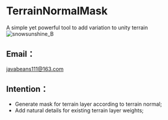 # TerrainNormalMask
A simple yet powerful tool to add variation to unity terrain
![snowsunshine_B](https://github.com/user-attachments/assets/708938cc-96cc-4cc3-9b44-1176e4858c78)
## Email：
javabeans111@163.com
## Intention：
* Generate mask for terrain layer according to terrain normal;
* Add natural details for existing terrain layer weights;

